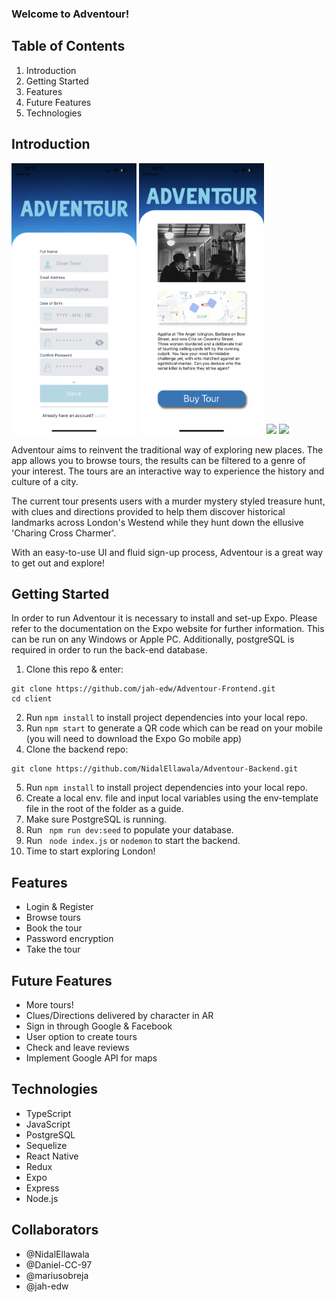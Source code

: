 ### Welcome to Adventour!

## Table of Contents

1. Introduction
2. Getting Started
3. Features
4. Future Features
5. Technologies

## Introduction

[<Img src="./client/assets/IMG_2879.png" width="200px"/>][adventour]
[<Img src="./client/assets/IMG_2881.png" width="200px"/>][adventour]
[<Img src="./client/assets/IMG_2880.png" width="200px"/>][adventour]
[<Img src="./client/assets/IMG_2876.png" width="200px"/>][adventour]

Adventour aims to reinvent the traditional way of exploring new places. The app allows you to browse tours, the results can be filtered to a genre of your interest. The tours are an interactive way to experience the history and culture of a city.

The current tour presents users with a murder mystery styled treasure hunt, with clues and directions provided to help them discover historical landmarks across London's Westend while they hunt down the ellusive 'Charing Cross Charmer'.

With an easy-to-use UI and fluid sign-up process, Adventour is a great way to get out and explore!

## Getting Started

In order to run Adventour it is necessary to install and set-up Expo. Please refer to the documentation on the Expo website for further information. This can be run on any Windows or Apple PC. Additionally, postgreSQL is required in order to run the back-end database.

1. Clone this repo & enter:

```
git clone https://github.com/jah-edw/Adventour-Frontend.git
cd client
```

2. Run `npm install` to install project dependencies into your local repo.
3. Run `npm start` to generate a QR code which can be read on your mobile (you will need to download the Expo Go mobile app)
4. Clone the backend repo:

```
git clone https://github.com/NidalEllawala/Adventour-Backend.git
```

5. Run `npm install` to install project dependencies into your local repo.
6. Create a local env. file and input local variables using the env-template file in the root of the folder as a guide.
7. Make sure PostgreSQL is running.
8. Run ` npm run dev:seed` to populate your database.
9. Run ` node index.js` or `nodemon` to start the backend.
10. Time to start exploring London!

## Features

- Login & Register
- Browse tours
- Book the tour
- Password encryption
- Take the tour

## Future Features

- More tours!
- Clues/Directions delivered by character in AR
- Sign in through Google & Facebook
- User option to create tours
- Check and leave reviews
- Implement Google API for maps

## Technologies

- TypeScript
- JavaScript
- PostgreSQL
- Sequelize
- React Native
- Redux
- Expo
- Express
- Node.js

## Collaborators

- @NidalEllawala
- @Daniel-CC-97
- @mariusobreja
- @jah-edw

[adventour]: https://github.com/jah-edw/Adventour-Frontend
